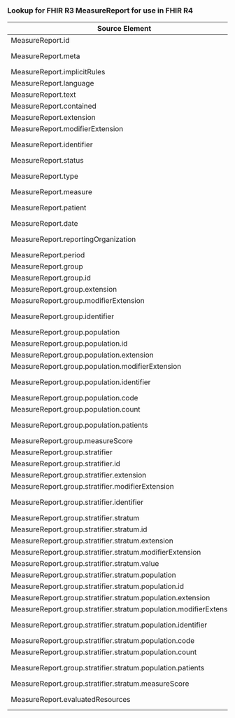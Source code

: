 ### Lookup for FHIR R3 MeasureReport for use in FHIR R4

| Source Element | Usage | Target |
| -------------- | ----- | ------ |
| MeasureReport.id | UseElementSameName | MeasureReport.id |
| MeasureReport.meta | UseExtension | http://hl7.org/fhir/3.0/StructureDefinition/extension-MeasureReport.meta |
| MeasureReport.implicitRules | UseElementSameName | MeasureReport.implicitRules |
| MeasureReport.language | UseElementSameName | MeasureReport.language |
| MeasureReport.text | UseElementSameName | MeasureReport.text |
| MeasureReport.contained | UseElementSameName | MeasureReport.contained |
| MeasureReport.extension | UseElementSameName | MeasureReport.extension |
| MeasureReport.modifierExtension | UseElementSameName | MeasureReport.modifierExtension |
| MeasureReport.identifier | UseExtension | http://hl7.org/fhir/3.0/StructureDefinition/extension-MeasureReport.identifier |
| MeasureReport.status | UseElementSameName | MeasureReport.status |
| MeasureReport.type | UseExtension | http://hl7.org/fhir/3.0/StructureDefinition/extension-MeasureReport.type |
| MeasureReport.measure | UseElementSameName | MeasureReport.measure |
| MeasureReport.patient | UseExtension | http://hl7.org/fhir/3.0/StructureDefinition/extension-MeasureReport.patient |
| MeasureReport.date | UseElementSameName | MeasureReport.date |
| MeasureReport.reportingOrganization | UseExtension | http://hl7.org/fhir/3.0/StructureDefinition/extension-MeasureReport.reportingOrganization |
| MeasureReport.period | UseElementSameName | MeasureReport.period |
| MeasureReport.group | UseElementSameName | MeasureReport.group |
| MeasureReport.group.id | UseElementSameName | MeasureReport.group.id |
| MeasureReport.group.extension | UseElementSameName | MeasureReport.group.extension |
| MeasureReport.group.modifierExtension | UseElementSameName | MeasureReport.group.modifierExtension |
| MeasureReport.group.identifier | UseExtension | http://hl7.org/fhir/3.0/StructureDefinition/extension-MeasureReport.group.identifier |
| MeasureReport.group.population | UseElementSameName | MeasureReport.group.population |
| MeasureReport.group.population.id | UseElementSameName | MeasureReport.group.population.id |
| MeasureReport.group.population.extension | UseElementSameName | MeasureReport.group.population.extension |
| MeasureReport.group.population.modifierExtension | UseElementSameName | MeasureReport.group.population.modifierExtension |
| MeasureReport.group.population.identifier | UseExtension | http://hl7.org/fhir/3.0/StructureDefinition/extension-MeasureReport.group.population.identifier |
| MeasureReport.group.population.code | UseElementSameName | MeasureReport.group.population.code |
| MeasureReport.group.population.count | UseElementSameName | MeasureReport.group.population.count |
| MeasureReport.group.population.patients | UseExtension | http://hl7.org/fhir/3.0/StructureDefinition/extension-MeasureReport.group.population.patients |
| MeasureReport.group.measureScore | UseElementSameName | MeasureReport.group.measureScore |
| MeasureReport.group.stratifier | UseElementSameName | MeasureReport.group.stratifier |
| MeasureReport.group.stratifier.id | UseElementSameName | MeasureReport.group.stratifier.id |
| MeasureReport.group.stratifier.extension | UseElementSameName | MeasureReport.group.stratifier.extension |
| MeasureReport.group.stratifier.modifierExtension | UseElementSameName | MeasureReport.group.stratifier.modifierExtension |
| MeasureReport.group.stratifier.identifier | UseExtension | http://hl7.org/fhir/3.0/StructureDefinition/extension-MeasureReport.group.stratifier.identifier |
| MeasureReport.group.stratifier.stratum | UseElementSameName | MeasureReport.group.stratifier.stratum |
| MeasureReport.group.stratifier.stratum.id | UseElementSameName | MeasureReport.group.stratifier.stratum.id |
| MeasureReport.group.stratifier.stratum.extension | UseElementSameName | MeasureReport.group.stratifier.stratum.extension |
| MeasureReport.group.stratifier.stratum.modifierExtension | UseElementSameName | MeasureReport.group.stratifier.stratum.modifierExtension |
| MeasureReport.group.stratifier.stratum.value | UseElementSameName | MeasureReport.group.stratifier.stratum.value |
| MeasureReport.group.stratifier.stratum.population | UseElementSameName | MeasureReport.group.stratifier.stratum.population |
| MeasureReport.group.stratifier.stratum.population.id | UseElementSameName | MeasureReport.group.stratifier.stratum.population.id |
| MeasureReport.group.stratifier.stratum.population.extension | UseElementSameName | MeasureReport.group.stratifier.stratum.population.extension |
| MeasureReport.group.stratifier.stratum.population.modifierExtension | UseElementSameName | MeasureReport.group.stratifier.stratum.population.modifierExtension |
| MeasureReport.group.stratifier.stratum.population.identifier | UseExtension | http://hl7.org/fhir/3.0/StructureDefinition/extension-MeasureReport.group.stratifier.stratum.population.identifier |
| MeasureReport.group.stratifier.stratum.population.code | UseElementSameName | MeasureReport.group.stratifier.stratum.population.code |
| MeasureReport.group.stratifier.stratum.population.count | UseElementSameName | MeasureReport.group.stratifier.stratum.population.count |
| MeasureReport.group.stratifier.stratum.population.patients | UseExtension | http://hl7.org/fhir/3.0/StructureDefinition/extension-MeasureReport.group.stratifier.stratum.population.patients |
| MeasureReport.group.stratifier.stratum.measureScore | UseElementSameName | MeasureReport.group.stratifier.stratum.measureScore |
| MeasureReport.evaluatedResources | UseExtension | http://hl7.org/fhir/3.0/StructureDefinition/extension-MeasureReport.evaluatedResources |
